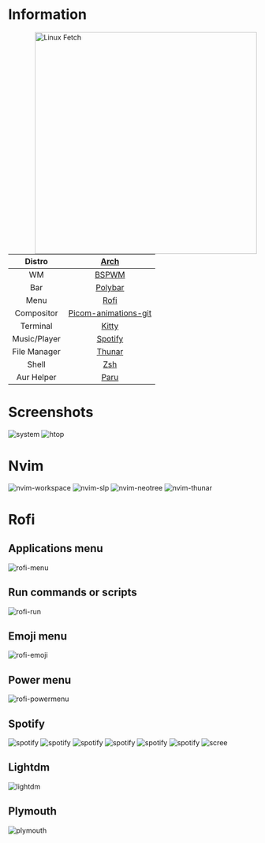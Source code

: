 
# Information
<img src="./src/neofetch-htop.png" alt="Linux Fetch" align="right" width="450" style="vertical-align:middle">

|    Distro    |                                                 [Arch](https://archlinux.org/)                                                  |
|:------------:|:-------------------------------------------------------------------------------------------------------------------------------:|
|      WM      |                                          [BSPWM](https://github.com/baskerville/bspwm)                                          |
|     Bar      |                                          [Polybar](https://github.com/polybar/polybar)                                          |
|     Menu     |                                           [Rofi](https://github.com/davatorium/rofi)                                            |
|  Compositor  |                         [Picom-animations-git](https://aur.archlinux.org/packages/picom-animations-git)                         |
|   Terminal   |                                          [Kitty](https://github.com/kovidgoyal/kitty)                                           |
| Music/Player |                                      [Spotify](https://aur.archlinux.org/packages/spotify)                                      |
| File Manager |                                  [Thunar](https://archlinux.org/packages/extra/x86_64/thunar/)                                  |
|    Shell     |                                     [Zsh](https://archlinux.org/packages/extra/x86_64/zsh/)                                     |
|  Aur Helper  |                                           [Paru](https://github.com/Morganamilo/paru)                                           |

# Screenshots
![system](./src/neofetch-htop.png)
![htop](./src/htop.png)
# Nvim
![nvim-workspace](./src/nvim-workspace.png)
![nvim-slp](./src/nvim-slp.png)
![nvim-neotree](./src/nvim-neotreee.png)
![nvim-thunar](./src/thunar-nvim.png)

# Rofi
## Applications menu 
![rofi-menu](./src/menurofi.gif)
## Run commands or scripts
![rofi-run](./src/runmenu.gif)
## Emoji menu
![rofi-emoji](./src/emojirofi.gif)
## Power menu
![rofi-powermenu](./src/powermenu.gif)

## Spotify
![spotify](./src/spotify1.png)
![spotify](./src/spotify2.png)
![spotify](./src/spotify3.png)
![spotify](./src/spotify4.png)
![spotify](./src/spotify5.png)
![spotify](./src/spotify6.png)
![scree](./src/screen)
## Lightdm 
![lightdm](./src/lightdm-gradiente.gif)
## Plymouth
![plymouth](./src/plymouth.gif)

